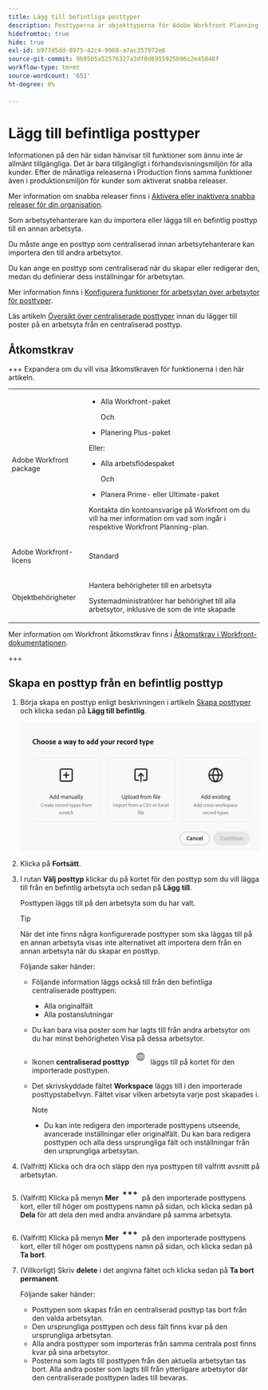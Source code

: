 ```yaml
---
title: Lägg till befintliga posttyper
description: Posttyperna är objekttyperna för Adobe Workfront Planning. I Workfront Planning kan du importera en befintlig posttyp från en annan arbetsyta.
hidefromtoc: true
hide: true
exl-id: b977d5dd-8975-42c4-9968-a7ac357972e6
source-git-commit: 9b95b5a52576327a3df8d6955925b96c2e45848f
workflow-type: tm+mt
source-wordcount: '651'
ht-degree: 0%

---
```


<!-- add these to the metadata, when making this public: 

feature: Workfront Planning
role: User, Admin
author: Alina
recommendations: noDisplay, noCatalog
-->

# Lägg till befintliga posttyper

<span class="preview">Informationen på den här sidan hänvisar till funktioner som ännu inte är allmänt tillgängliga. Det är bara tillgängligt i förhandsvisningsmiljön för alla kunder. Efter de månatliga releaserna i Production finns samma funktioner även i produktionsmiljön för kunder som aktiverat snabba releaser. </span>

<span class="preview">Mer information om snabba releaser finns i [Aktivera eller inaktivera snabba releaser för din organisation](/help/quicksilver/administration-and-setup/set-up-workfront/configure-system-defaults/enable-fast-release-process.md). </span>

Som arbetsytehanterare kan du importera eller lägga till en befintlig posttyp till en annan arbetsyta.

Du måste ange en posttyp som centraliserad innan arbetsytehanterare kan importera den till andra arbetsytor.

Du kan ange en posttyp som centraliserad när du skapar eller redigerar den, medan du definierar dess inställningar för arbetsytan.

Mer information finns i [Konfigurera funktioner för arbetsytan över arbetsytor för posttyper](/help/quicksilver/planning/architecture/configure-record-type-cross-workspace-capabilities.md).

Läs artikeln [Översikt över centraliserade posttyper](/help/quicksilver/planning/architecture/centralized-record-types-overview.md) innan du lägger till poster på en arbetsyta från en centraliserad posttyp.

## Åtkomstkrav

+++ Expandera om du vill visa åtkomstkraven för funktionerna i den här artikeln.

<table style="table-layout:auto"> 
<col> 
</col> 
<col> 
</col> 
<tbody> 
    <tr> 
<tr>

</tr>   
<tr> 
   <td role="rowheader"><p>Adobe Workfront package</p></td> 
   <td> 
<ul><li><p>Alla Workfront-paket</p></li>
Och
<li><p>Planering Plus-paket</p></li></ul>
Eller:
<ul><li><p>Alla arbetsflödespaket</p> </li>
Och
<li><p>Planera Prime- eller Ultimate-paket</p></li></ul>
<p>Kontakta din kontoansvarige på Workfront om du vill ha mer information om vad som ingår i respektive Workfront Planning-plan. </p> 
   </td>

<tr> 
   <td role="rowheader"><p>Adobe Workfront-licens</p></td> 
   <td><p>Standard</p>
   </td> 
  </tr> 
  <tr> 
   <td role="rowheader"><p>Objektbehörigheter</p></td> 
   <td>   <p>Hantera behörigheter till en arbetsyta </a> </p>  
   <p>Systemadministratörer har behörighet till alla arbetsytor, inklusive de som de inte skapade</p>  </td> 
  </tr>  
</tbody> 
</table>

Mer information om Workfront åtkomstkrav finns i [Åtkomstkrav i Workfront-dokumentationen](/help/quicksilver/administration-and-setup/add-users/access-levels-and-object-permissions/access-level-requirements-in-documentation.md).

+++   

## Skapa en posttyp från en befintlig posttyp

1. Börja skapa en posttyp enligt beskrivningen i artikeln [Skapa posttyper](/help/quicksilver/planning/architecture/create-record-types.md) och klicka sedan på **Lägg till befintlig**. <!--check this - the option might have been renamed in the UI-->

   ![Modal för att lägga till posttyp med möjlighet att importera från en annan arbetsyta](assets/add-record-type-from-existing-workspace-option-when-creating-records.png)

1. Klicka på **Fortsätt**.
1. I rutan **Välj posttyp** klickar du på kortet för den posttyp som du vill lägga till från en befintlig arbetsyta och sedan på **Lägg till**.

   Posttypen läggs till på den arbetsyta som du har valt.

   >[!TIP]
   >
   >När det inte finns några konfigurerade posttyper som ska läggas till på en annan arbetsyta visas inte alternativet att importera dem från en annan arbetsyta när du skapar en posttyp.

   Följande saker händer:

   * Följande information läggs också till från den befintliga centraliserade posttypen:

      * Alla originalfält
      * Alla postanslutningar
   * Du kan bara visa poster som har lagts till från andra arbetsytor om du har minst behörigheten Visa på dessa arbetsytor.
   * Ikonen **centraliserad posttyp** ![Centraliserad posttyp ](assets/global-icon.png) läggs till på kortet för den importerade posttypen.
   * Det skrivskyddade fältet **Workspace** läggs till i den importerade posttypstabellvyn. Fältet visar vilken arbetsyta varje post skapades i.

     >[!NOTE]
     >
     >* Du kan inte redigera den importerade posttypens utseende, avancerade inställningar eller originalfält. Du kan bara redigera posttypen och alla dess ursprungliga fält och inställningar från den ursprungliga arbetsytan.

1. (Valfritt) Klicka och dra och släpp den nya posttypen till valfritt avsnitt på arbetsytan.

1. (Valfritt) Klicka på menyn **Mer** ![Mer ](assets/more-menu.png) på den importerade posttypens kort, eller till höger om posttypens namn på sidan, och klicka sedan på **Dela** för att dela den med andra användare på samma arbetsyta.

1. (Valfritt) Klicka på menyn **Mer** ![Mer ](assets/more-menu.png) på den importerade posttypens kort, eller till höger om posttypens namn på sidan, och klicka sedan på **Ta bort**.
1. (Villkorligt) Skriv **delete** i det angivna fältet och klicka sedan på **Ta bort permanent**.

   Följande saker händer:

   * Posttypen som skapas från en centraliserad posttyp tas bort från den valda arbetsytan.
   * Den ursprungliga posttypen och dess fält finns kvar på den ursprungliga arbetsytan.
   * Alla andra posttyper som importeras från samma centrala post finns kvar på sina arbetsytor.
   * Posterna som lagts till posttypen från den aktuella arbetsytan tas bort. Alla andra poster som lagts till från ytterligare arbetsytor där den centraliserade posttypen lades till bevaras.





